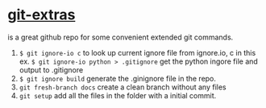 # [git-extras](https://github.com/tj/git-extras)
is a great github repo for some convenient extended git commands.
1. `$ git ignore-io c` to look up current ignore file from ignore.io, c in this ex.
   `$ git ignore-io python > .gitignore` get the python ingore file and output to .gitignore
2. `$ git ignore build` generate the .ginignore file in the repo.
3. `git fresh-branch docs` create a clean branch without any files
4. `git setup` add all the files in the folder with a initial commit.

